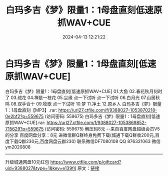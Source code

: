 ﻿---
title: 白玛多吉《梦》限量1：1母盘直刻低速原抓WAV+CUE
date: 2024-04-13 12:21:22
categories: 新碟专辑、稀有等精品
tags: 华语中文
---
# 白玛多吉《梦》限量1：1母盘直刻[低速原抓WAV+CUE]

白玛多吉《梦》限量1：1母盘直刻[低速原抓WAV+CUE]
01.大鱼
02.春花秋月何时了
03.绒花
04.禅是一枝花
05.尘缘
点一下试听 点一下试听
06.白月光
07.山居秋鸣
08.双手合十
09.牧歌
点一下试听
10.梦
11.净土
12.原乡人
白玛多吉《梦》限量1：1母盘直刻【MP3】.rar: https://url27.ctfile.com/f/9388027-1053870218-0e2bf2?p=559675
(访问密码: 559675)
白玛多吉《梦》限量1：1母盘直刻[低速原抓WAV+CUE].rar: https://url27.ctfile.com/f/9388027-1053869852-715629?p=559675
(访问密码: 559675)
解压码8元
--来自百度网盘超级会员V5的分享
百度网盘分享：8元
进微信群Q群终身免费下载(城通下载Q群收200元,百度下载Q群230元,百度网盘云群230)
联系微信DF7080108 QQ 876321063
微信ym2020808
**************************
升级城通网盘10元红包
https://www.ctfile.com/p/giftcard?uid=9388027&type=1&key=e139f4
原文：[链接](https://blog.sina.com.cn/s/blog_1647c7e760103154y.html)